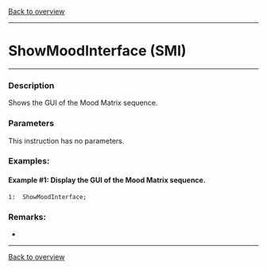 [Back to overview](index.md)

---
# ShowMoodInterface (SMI)
---
### Description
Shows the GUI of the Mood Matrix sequence.

### Parameters
This instruction has no parameters.

### Examples:
#### Example #1: Display the GUI of the Mood Matrix sequence.
```
1:  ShowMoodInterface;
```

### Remarks:
-

---
[Back to overview](index.md)